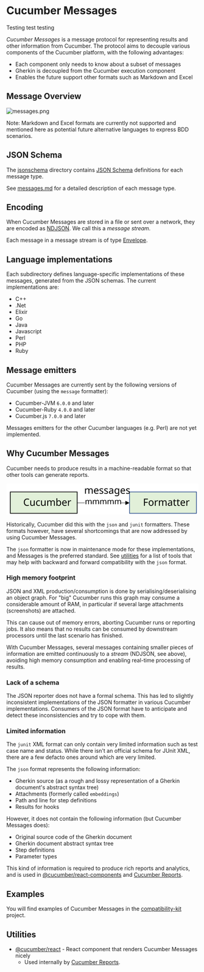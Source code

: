# Cucumber Messages

Testing test testing

*Cucumber Messages* is a message protocol for representing results and other information
from Cucumber. The protocol aims to decouple various components of the Cucumber platform, with the following advantages:

* Each component only needs to know about a subset of messages
* Gherkin is decoupled from the Cucumber execution component
* Enables the future support other formats such as Markdown and Excel

## Message Overview

![messages.png](messages.png)

Note: Markdown and Excel formats are currently not supported and mentioned here as potential future alternative languages to express BDD scenarios.

## JSON Schema

The [jsonschema](jsonschema) directory contains [JSON Schema](https://json-schema.org/)
definitions for each message type.

See [messages.md](messages.md) for a detailed description of each message type.

## Encoding

When Cucumber Messages are stored in a file or sent over a network, they are
encoded as [NDJSON](http://ndjson.org/). We call this a *message stream*.

Each message in a message stream is of type [Envelope](messages.md#envelope).

## Language implementations

Each subdirectory defines language-specific implementations of these messages,
generated from the JSON schemas. The current implementations are:
- C++
- .Net
- Elixir
- Go
- Java
- Javascript
- Perl
- PHP
- Ruby

## Message emitters
Cucumber Messages are currently sent by the following versions of Cucumber (using the `message` formatter):

* Cucumber-JVM `6.0.0` and later
* Cucumber-Ruby `4.0.0` and later
* Cucumber.js `7.0.0` and later

Messages emitters for the other Cucumber languages (e.g. Perl) are not yet implemented. 

## Why Cucumber Messages

Cucumber needs to produce results in a machine-readable format so that other tools can generate reports.

![messages-stream.svg](messages-stream.svg)

Historically, Cucumber did this with the `json` and `junit` formatters.
These formats however, have several shortcomings that are now addressed by using Cucumber Messages.

The `json` formatter is now in maintenance mode for these implementations, and Messages is the preferred standard.
See [utilities](#utilities) for a list of tools that may help with backward and forward compatibility
with the `json` format.

### High memory footprint

JSON and XML production/consumption is done by serialising/deserialising an object graph. For "big" Cucumber
runs this graph may consume a considerable amount of RAM, in particular if several large attachments
(screenshots) are attached.

This can cause out of memory errors, aborting Cucumber runs or reporting jobs. It also means that no results can be
consumed by downstream processors until the last scenario has finished.

With Cucumber Messages, several messages containing smaller pieces of information are emitted
continuously to a *stream* (NDJSON, see above), avoiding high memory consumption and enabling real-time processing
of results.

### Lack of a schema

The JSON reporter does not have a formal schema. This has led to slightly inconsistent implementations
of the JSON formatter in various Cucumber implementations. Consumers of the JSON format have
to anticipate and detect these inconsistencies and try to cope with them.

### Limited information

The `junit` XML format can only contain very limited information such as test case name and status.
While there isn't an official schema for JUnit XML, there are a few defacto ones around which are very limited.

The `json` format represents the following information:

* Gherkin source (as a rough and lossy representation of a Gherkin document's abstract syntax tree)
* Attachments (formerly called `embeddings`)
* Path and line for step definitions
* Results for hooks

However, it does not contain the following information (but Cucumber Messages does):

* Original source code of the Gherkin document
* Gherkin document abstract syntax tree
* Step definitions
* Parameter types

This kind of information is required to produce rich reports and analytics, and is
used in [@cucumber/react-components](https://github.com/cucumber/react-components) and [Cucumber Reports](https://reports.cucumber.io/).

## Examples

You will find examples of Cucumber Messages in the [compatibility-kit](https://github.com/cucumber/compatibility-kit/) project.

## Utilities

* [@cucumber/react](https://github.com/cucumber/cucumber-react) - React component that renders Cucumber Messages nicely
  * Used internally by [Cucumber Reports](https://reports.cucumber.io/).
